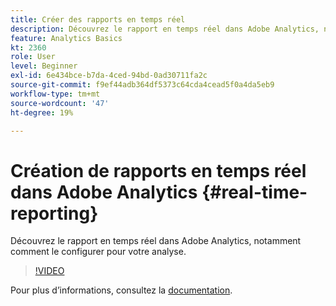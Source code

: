 ```yaml
---
title: Créer des rapports en temps réel
description: Découvrez le rapport en temps réel dans Adobe Analytics, notamment comment le configurer pour votre analyse.
feature: Analytics Basics
kt: 2360
role: User
level: Beginner
exl-id: 6e434bce-b7da-4ced-94bd-0ad30711fa2c
source-git-commit: f9ef44adb364df5373c64cda4cead5f0a4da5eb9
workflow-type: tm+mt
source-wordcount: '47'
ht-degree: 19%

---
```


# Création de rapports en temps réel dans Adobe Analytics {#real-time-reporting}

Découvrez le rapport en temps réel dans Adobe Analytics, notamment comment le configurer pour votre analyse.

>[!VIDEO](https://video.tv.adobe.com/v/25454/?quality=12&learn=on)

Pour plus dʼinformations, consultez la [documentation](https://experienceleague.adobe.com/docs/analytics/components/real-time-reporting/realtime.html?lang=fr).
